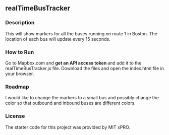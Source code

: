 ## realTimeBusTracker

### Description
<p> This will show markers for all the buses running on route 1 in Boston. The location of each bus will update every 15 seconds. </p>

### How to Run
<p> Go to Mapbox.com and <b> get an API access token </b> and add it to the realTimeBusTracker.js file. Download the files and open the index.html file in your browser. </p>

### Roadmap
<p> I would like to change the markers to a small bus and possibly change the color so that outbound and inbound buses are different colors. </p>

### License
<p> The starter code for this project was provided by MIT xPRO. </p>
